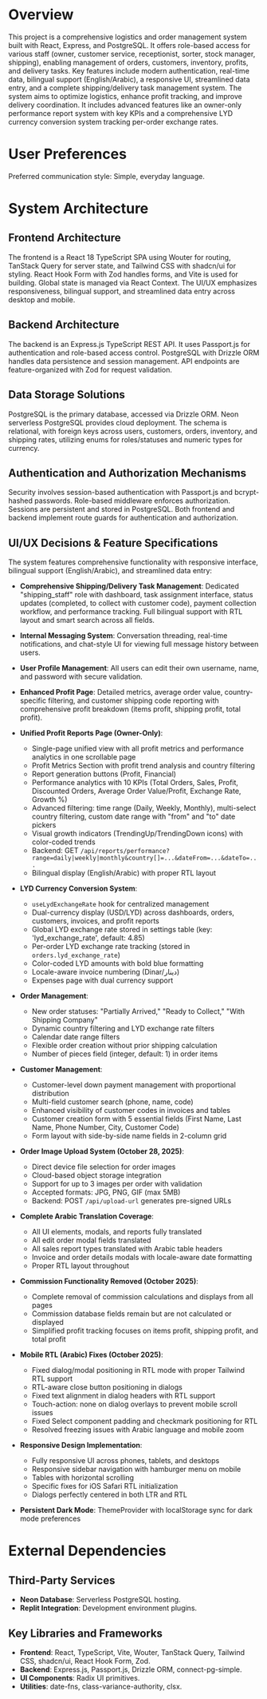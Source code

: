 # Overview

This project is a comprehensive logistics and order management system built with React, Express, and PostgreSQL. It offers role-based access for various staff (owner, customer service, receptionist, sorter, stock manager, shipping), enabling management of orders, customers, inventory, profits, and delivery tasks. Key features include modern authentication, real-time data, bilingual support (English/Arabic), a responsive UI, streamlined data entry, and a complete shipping/delivery task management system. The system aims to optimize logistics, enhance profit tracking, and improve delivery coordination. It includes advanced features like an owner-only performance report system with key KPIs and a comprehensive LYD currency conversion system tracking per-order exchange rates.

# User Preferences

Preferred communication style: Simple, everyday language.

# System Architecture

## Frontend Architecture

The frontend is a React 18 TypeScript SPA using Wouter for routing, TanStack Query for server state, and Tailwind CSS with shadcn/ui for styling. React Hook Form with Zod handles forms, and Vite is used for building. Global state is managed via React Context. The UI/UX emphasizes responsiveness, bilingual support, and streamlined data entry across desktop and mobile.

## Backend Architecture

The backend is an Express.js TypeScript REST API. It uses Passport.js for authentication and role-based access control. PostgreSQL with Drizzle ORM handles data persistence and session management. API endpoints are feature-organized with Zod for request validation.

## Data Storage Solutions

PostgreSQL is the primary database, accessed via Drizzle ORM. Neon serverless PostgreSQL provides cloud deployment. The schema is relational, with foreign keys across users, customers, orders, inventory, and shipping rates, utilizing enums for roles/statuses and numeric types for currency.

## Authentication and Authorization Mechanisms

Security involves session-based authentication with Passport.js and bcrypt-hashed passwords. Role-based middleware enforces authorization. Sessions are persistent and stored in PostgreSQL. Both frontend and backend implement route guards for authentication and authorization.

## UI/UX Decisions & Feature Specifications

The system features comprehensive functionality with responsive interface, bilingual support (English/Arabic), and streamlined data entry:

- **Comprehensive Shipping/Delivery Task Management**: Dedicated "shipping_staff" role with dashboard, task assignment interface, status updates (completed, to collect with customer code), payment collection workflow, and performance tracking. Full bilingual support with RTL layout and smart search across all fields.

- **Internal Messaging System**: Conversation threading, real-time notifications, and chat-style UI for viewing full message history between users.

- **User Profile Management**: All users can edit their own username, name, and password with secure validation.

- **Enhanced Profit Page**: Detailed metrics, average order value, country-specific filtering, and customer shipping code reporting with comprehensive profit breakdown (items profit, shipping profit, total profit).

- **Unified Profit Reports Page (Owner-Only)**: 
  - Single-page unified view with all profit metrics and performance analytics in one scrollable page
  - Profit Metrics Section with profit trend analysis and country filtering
  - Report generation buttons (Profit, Financial)
  - Performance analytics with 10 KPIs (Total Orders, Sales, Profit, Discounted Orders, Average Order Value/Profit, Exchange Rate, Growth %)
  - Advanced filtering: time range (Daily, Weekly, Monthly), multi-select country filtering, custom date range with "from" and "to" date pickers
  - Visual growth indicators (TrendingUp/TrendingDown icons) with color-coded trends
  - Backend: GET `/api/reports/performance?range=daily|weekly|monthly&country[]=...&dateFrom=...&dateTo=...`
  - Bilingual display (English/Arabic) with proper RTL layout

- **LYD Currency Conversion System**: 
  - `useLydExchangeRate` hook for centralized management
  - Dual-currency display (USD/LYD) across dashboards, orders, customers, invoices, and profit reports
  - Global LYD exchange rate stored in settings table (key: 'lyd_exchange_rate', default: 4.85)
  - Per-order LYD exchange rate tracking (stored in `orders.lyd_exchange_rate`)
  - Color-coded LYD amounts with bold blue formatting
  - Locale-aware invoice numbering (Dinar/دينار)
  - Expenses page with dual currency support

- **Order Management**:
  - New order statuses: "Partially Arrived," "Ready to Collect," "With Shipping Company"
  - Dynamic country filtering and LYD exchange rate filters
  - Calendar date range filters
  - Flexible order creation without prior shipping calculation
  - Number of pieces field (integer, default: 1) in order items

- **Customer Management**: 
  - Customer-level down payment management with proportional distribution
  - Multi-field customer search (phone, name, code)
  - Enhanced visibility of customer codes in invoices and tables
  - Customer creation form with 5 essential fields (First Name, Last Name, Phone Number, City, Customer Code)
  - Form layout with side-by-side name fields in 2-column grid

- **Order Image Upload System (October 28, 2025)**: 
  - Direct device file selection for order images
  - Cloud-based object storage integration
  - Support for up to 3 images per order with validation
  - Accepted formats: JPG, PNG, GIF (max 5MB)
  - Backend: POST `/api/upload-url` generates pre-signed URLs

- **Complete Arabic Translation Coverage**: 
  - All UI elements, modals, and reports fully translated
  - All edit order modal fields translated
  - All sales report types translated with Arabic table headers
  - Invoice and order details modals with locale-aware date formatting
  - Proper RTL layout throughout

- **Commission Functionality Removed (October 2025)**:
  - Complete removal of commission calculations and displays from all pages
  - Commission database fields remain but are not calculated or displayed
  - Simplified profit tracking focuses on items profit, shipping profit, and total profit

- **Mobile RTL (Arabic) Fixes (October 2025)**:
  - Fixed dialog/modal positioning in RTL mode with proper Tailwind RTL support
  - RTL-aware close button positioning in dialogs
  - Fixed text alignment in dialog headers with RTL support
  - Touch-action: none on dialog overlays to prevent mobile scroll issues
  - Fixed Select component padding and checkmark positioning for RTL
  - Resolved freezing issues with Arabic language and mobile zoom

- **Responsive Design Implementation**: 
  - Fully responsive UI across phones, tablets, and desktops
  - Responsive sidebar navigation with hamburger menu on mobile
  - Tables with horizontal scrolling
  - Specific fixes for iOS Safari RTL initialization
  - Dialogs perfectly centered in both LTR and RTL

- **Persistent Dark Mode**: ThemeProvider with localStorage sync for dark mode preferences

# External Dependencies

## Third-Party Services

- **Neon Database**: Serverless PostgreSQL hosting.
- **Replit Integration**: Development environment plugins.

## Key Libraries and Frameworks

- **Frontend**: React, TypeScript, Vite, Wouter, TanStack Query, Tailwind CSS, shadcn/ui, React Hook Form, Zod.
- **Backend**: Express.js, Passport.js, Drizzle ORM, connect-pg-simple.
- **UI Components**: Radix UI primitives.
- **Utilities**: date-fns, class-variance-authority, clsx.